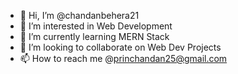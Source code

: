- 👋 Hi, I’m @chandanbehera21
- 👀 I’m interested in Web Development
- 🌱 I’m currently learning MERN Stack
- 💞️ I’m looking to collaborate on Web Dev Projects
- 📫 How to reach me @princhandan25@gmail.com

<!---
chandanbehera21/chandanbehera21 is a ✨ special ✨ repository because its `README.md` (this file) appears on your GitHub profile.
You can click the Preview link to take a look at your changes.
--->
